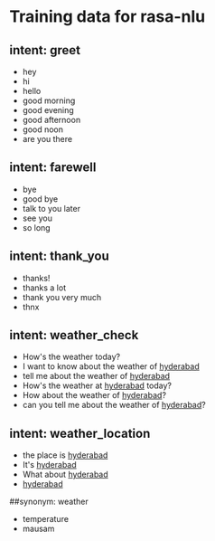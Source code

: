 # Training data for rasa-nlu

## intent: greet
- hey
- hi
- hello
- good morning
- good evening
- good afternoon
- good noon
- are you there

## intent: farewell
- bye
- good bye
- talk to you later
- see you
- so long

## intent: thank_you
- thanks!
- thanks a lot
- thank you very much
- thnx

## intent: weather_check
- How's the weather today?
- I want to know about the weather of [hyderabad](place)
- tell me about the weather of [hyderabad](place)
- How's the weather at [hyderabad](place) today?
- How about the weather of [hyderabad](place)?
- can you tell me about the weather of [hyderabad](place)?


## intent: weather_location
- the place is [hyderabad](place)
- It's [hyderabad](place)
- What about [hyderabad](place)
- [hyderabad](place)

##synonym: weather
- temperature
- mausam
